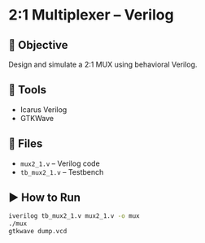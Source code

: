 # 2:1 Multiplexer – Verilog

## 🧠 Objective
Design and simulate a 2:1 MUX using behavioral Verilog.

## 🔧 Tools
- Icarus Verilog
- GTKWave

## 📁 Files
- `mux2_1.v` – Verilog code
- `tb_mux2_1.v` – Testbench

## ▶️ How to Run
```bash
iverilog tb_mux2_1.v mux2_1.v -o mux
./mux
gtkwave dump.vcd
